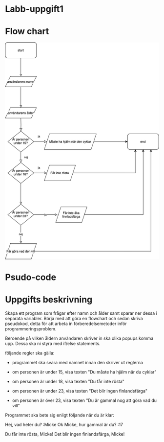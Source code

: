 # Labb-uppgift1

<h1>Flow chart</h1>
<img src="flowchart.png">

<h1>Psudo-code</h1>

<h1>Uppgifts beskrivning</h1>
<p>Skapa ett program som frågar efter namn och ålder samt sparar ner dessa i separata variabler.
Börja med att göra en flowchart och sedan skriva pseudokod, detta för att arbeta in förberedelsemetoder inför programmeringsproblem.

Beroende på vilken åldern användaren skriver in ska olika popups komma upp. Dessa ska ni styra med if/else statements.

följande regler ska gälla:

* programmet ska svara med namnet innan den skriver ut reglerna

* om personen är under 15, visa texten "Du måste ha hjälm när du cyklar"

* om personen är under 18, visa texten "Du får inte rösta"

* om personen är under 23, visa texten "Det blir ingen finlandsfärga"

* om personen är över 23, visa texten "Du är gammal nog att göra vad du vill"

Programmet ska bete sig enligt följande när du är klar:

Hej, vad heter du? :Micke
Ok Micke, hur gammal är du? :17

Du får inte rösta, Micke!
Det blir ingen finlandsfärga, Micke!</p>